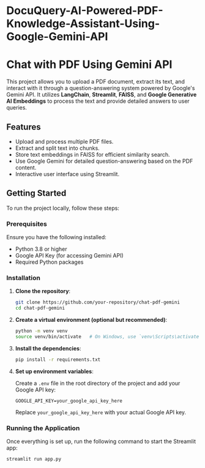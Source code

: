 # DocuQuery-AI-Powered-PDF-Knowledge-Assistant-Using-Google-Gemini-API

# Chat with PDF Using Gemini API

This project allows you to upload a PDF document, extract its text, and interact with it through a question-answering system powered by Google's Gemini API. It utilizes **LangChain**, **Streamlit**, **FAISS**, and **Google Generative AI Embeddings** to process the text and provide detailed answers to user queries.

## Features

- Upload and process multiple PDF files.
- Extract and split text into chunks.
- Store text embeddings in FAISS for efficient similarity search.
- Use Google Gemini for detailed question-answering based on the PDF content.
- Interactive user interface using Streamlit.

## Getting Started

To run the project locally, follow these steps:

### Prerequisites

Ensure you have the following installed:

- Python 3.8 or higher
- Google API Key (for accessing Gemini API)
- Required Python packages

### Installation

1. **Clone the repository**:

    ```bash
    git clone https://github.com/your-repository/chat-pdf-gemini
    cd chat-pdf-gemini
    ```

2. **Create a virtual environment (optional but recommended)**:

    ```bash
    python -m venv venv
    source venv/bin/activate   # On Windows, use `venv\Scripts\activate`
    ```

3. **Install the dependencies**:

    ```bash
    pip install -r requirements.txt
    ```

4. **Set up environment variables**:

    Create a `.env` file in the root directory of the project and add your Google API key:

    ```plaintext
    GOOGLE_API_KEY=your_google_api_key_here
    ```

    Replace `your_google_api_key_here` with your actual Google API key.

### Running the Application

Once everything is set up, run the following command to start the Streamlit app:

```bash
streamlit run app.py
